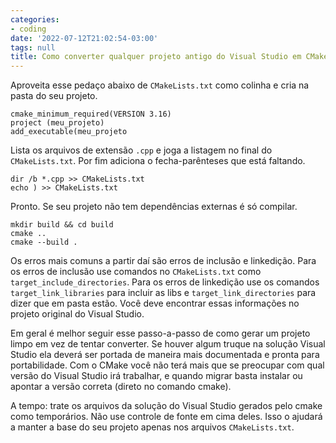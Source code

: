 ```yaml
---
categories:
- coding
date: '2022-07-12T21:02:54-03:00'
tags: null
title: Como converter qualquer projeto antigo do Visual Studio em CMake
---
```


Aproveita esse pedaço abaixo de `CMakeLists.txt` como colinha e cria na pasta do seu projeto.

```
cmake_minimum_required(VERSION 3.16)
project (meu_projeto)
add_executable(meu_projeto
```

Lista os arquivos de extensão `.cpp` e joga a listagem no final do `CMakeLists.txt`. Por fim adiciona o fecha-parênteses que está faltando.

```
dir /b *.cpp >> CMakeLists.txt
echo ) >> CMakeLists.txt
```

Pronto. Se seu projeto não tem dependências externas é só compilar.

```
mkdir build && cd build
cmake ..
cmake --build .
```

Os erros mais comuns a partir daí são erros de inclusão e linkedição. Para os erros de inclusão use comandos no `CMakeLists.txt` como `target_include_directories`. Para os erros de linkedição use os comandos `target_link_libraries` para incluir as libs e `target_link_directories` para dizer que em pasta estão. Você deve encontrar essas informações no projeto original do Visual Studio.

Em geral é melhor seguir esse passo-a-passo de como gerar um projeto limpo em vez de tentar converter. Se houver algum truque na solução Visual Studio ela deverá ser portada de maneira mais documentada e pronta para portabilidade. Com o CMake você não terá mais que se preocupar com qual versão do Visual Studio irá trabalhar, e quando migrar basta instalar ou apontar a versão correta (direto no comando cmake).

A tempo: trate os arquivos da solução do Visual Studio gerados pelo cmake como temporários. Não use controle de fonte em cima deles. Isso o ajudará a manter a base do seu projeto apenas nos arquivos `CMakeLists.txt`.
